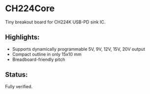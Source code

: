 # CH224Core
Tiny breakout board for CH224K USB-PD sink IC.

## Highlights:
* Supports dynamically programmable 5V, 9V, 12V, 15V, 20V output
* Compact outline in only 15x10 mm
* Breadboard-friendly pitch

## Status:
Fully verified.